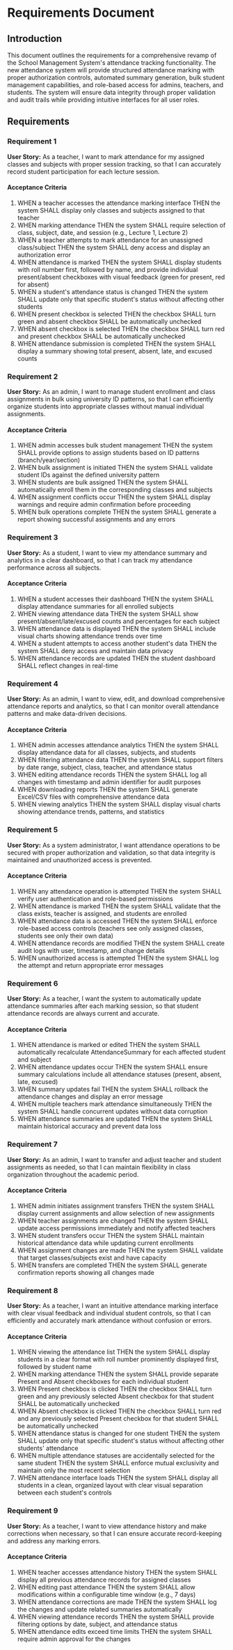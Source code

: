# Requirements Document

## Introduction

This document outlines the requirements for a comprehensive revamp of the School Management System's attendance tracking functionality. The new attendance system will provide structured attendance marking with proper authorization controls, automated summary generation, bulk student management capabilities, and role-based access for admins, teachers, and students. The system will ensure data integrity through proper validation and audit trails while providing intuitive interfaces for all user roles.

## Requirements

### Requirement 1

**User Story:** As a teacher, I want to mark attendance for my assigned classes and subjects with proper session tracking, so that I can accurately record student participation for each lecture session.

#### Acceptance Criteria

1. WHEN a teacher accesses the attendance marking interface THEN the system SHALL display only classes and subjects assigned to that teacher
2. WHEN marking attendance THEN the system SHALL require selection of class, subject, date, and session (e.g., Lecture 1, Lecture 2)
3. WHEN a teacher attempts to mark attendance for an unassigned class/subject THEN the system SHALL deny access and display an authorization error
4. WHEN attendance is marked THEN the system SHALL display students with roll number first, followed by name, and provide individual present/absent checkboxes with visual feedback (green for present, red for absent)
5. WHEN a student's attendance status is changed THEN the system SHALL update only that specific student's status without affecting other students
6. WHEN present checkbox is selected THEN the checkbox SHALL turn green and absent checkbox SHALL be automatically unchecked
7. WHEN absent checkbox is selected THEN the checkbox SHALL turn red and present checkbox SHALL be automatically unchecked
8. WHEN attendance submission is completed THEN the system SHALL display a summary showing total present, absent, late, and excused counts

### Requirement 2

**User Story:** As an admin, I want to manage student enrollment and class assignments in bulk using university ID patterns, so that I can efficiently organize students into appropriate classes without manual individual assignments.

#### Acceptance Criteria

1. WHEN admin accesses bulk student management THEN the system SHALL provide options to assign students based on ID patterns (branch/year/section)
2. WHEN bulk assignment is initiated THEN the system SHALL validate student IDs against the defined university pattern
3. WHEN students are bulk assigned THEN the system SHALL automatically enroll them in the corresponding classes and subjects
4. WHEN assignment conflicts occur THEN the system SHALL display warnings and require admin confirmation before proceeding
5. WHEN bulk operations complete THEN the system SHALL generate a report showing successful assignments and any errors

### Requirement 3

**User Story:** As a student, I want to view my attendance summary and analytics in a clear dashboard, so that I can track my attendance performance across all subjects.

#### Acceptance Criteria

1. WHEN a student accesses their dashboard THEN the system SHALL display attendance summaries for all enrolled subjects
2. WHEN viewing attendance data THEN the system SHALL show present/absent/late/excused counts and percentages for each subject
3. WHEN attendance data is displayed THEN the system SHALL include visual charts showing attendance trends over time
4. WHEN a student attempts to access another student's data THEN the system SHALL deny access and maintain data privacy
5. WHEN attendance records are updated THEN the student dashboard SHALL reflect changes in real-time

### Requirement 4

**User Story:** As an admin, I want to view, edit, and download comprehensive attendance reports and analytics, so that I can monitor overall attendance patterns and make data-driven decisions.

#### Acceptance Criteria

1. WHEN admin accesses attendance analytics THEN the system SHALL display attendance data for all classes, subjects, and students
2. WHEN filtering attendance data THEN the system SHALL support filters by date range, subject, class, teacher, and attendance status
3. WHEN editing attendance records THEN the system SHALL log all changes with timestamp and admin identifier for audit purposes
4. WHEN downloading reports THEN the system SHALL generate Excel/CSV files with comprehensive attendance data
5. WHEN viewing analytics THEN the system SHALL display visual charts showing attendance trends, patterns, and statistics

### Requirement 5

**User Story:** As a system administrator, I want attendance operations to be secured with proper authorization and validation, so that data integrity is maintained and unauthorized access is prevented.

#### Acceptance Criteria

1. WHEN any attendance operation is attempted THEN the system SHALL verify user authentication and role-based permissions
2. WHEN attendance is marked THEN the system SHALL validate that the class exists, teacher is assigned, and students are enrolled
3. WHEN attendance data is accessed THEN the system SHALL enforce role-based access controls (teachers see only assigned classes, students see only their own data)
4. WHEN attendance records are modified THEN the system SHALL create audit logs with user, timestamp, and change details
5. WHEN unauthorized access is attempted THEN the system SHALL log the attempt and return appropriate error messages

### Requirement 6

**User Story:** As a teacher, I want the system to automatically update attendance summaries after each marking session, so that student attendance records are always current and accurate.

#### Acceptance Criteria

1. WHEN attendance is marked or edited THEN the system SHALL automatically recalculate AttendanceSummary for each affected student and subject
2. WHEN attendance updates occur THEN the system SHALL ensure summary calculations include all attendance statuses (present, absent, late, excused)
3. WHEN summary updates fail THEN the system SHALL rollback the attendance changes and display an error message
4. WHEN multiple teachers mark attendance simultaneously THEN the system SHALL handle concurrent updates without data corruption
5. WHEN attendance summaries are updated THEN the system SHALL maintain historical accuracy and prevent data loss

### Requirement 7

**User Story:** As an admin, I want to transfer and adjust teacher and student assignments as needed, so that I can maintain flexibility in class organization throughout the academic period.

#### Acceptance Criteria

1. WHEN admin initiates assignment transfers THEN the system SHALL display current assignments and allow selection of new assignments
2. WHEN teacher assignments are changed THEN the system SHALL update access permissions immediately and notify affected teachers
3. WHEN student transfers occur THEN the system SHALL maintain historical attendance data while updating current enrollments
4. WHEN assignment changes are made THEN the system SHALL validate that target classes/subjects exist and have capacity
5. WHEN transfers are completed THEN the system SHALL generate confirmation reports showing all changes made

### Requirement 8

**User Story:** As a teacher, I want an intuitive attendance marking interface with clear visual feedback and individual student controls, so that I can efficiently and accurately mark attendance without confusion or errors.

#### Acceptance Criteria

1. WHEN viewing the attendance list THEN the system SHALL display students in a clear format with roll number prominently displayed first, followed by student name
2. WHEN marking attendance THEN the system SHALL provide separate Present and Absent checkboxes for each individual student
3. WHEN Present checkbox is clicked THEN the checkbox SHALL turn green and any previously selected Absent checkbox for that student SHALL be automatically unchecked
4. WHEN Absent checkbox is clicked THEN the checkbox SHALL turn red and any previously selected Present checkbox for that student SHALL be automatically unchecked
5. WHEN attendance status is changed for one student THEN the system SHALL update only that specific student's status without affecting other students' attendance
6. WHEN multiple attendance statuses are accidentally selected for the same student THEN the system SHALL enforce mutual exclusivity and maintain only the most recent selection
7. WHEN attendance interface loads THEN the system SHALL display all students in a clean, organized layout with clear visual separation between each student's controls

### Requirement 9

**User Story:** As a teacher, I want to view attendance history and make corrections when necessary, so that I can ensure accurate record-keeping and address any marking errors.

#### Acceptance Criteria

1. WHEN teacher accesses attendance history THEN the system SHALL display all previous attendance records for assigned classes
2. WHEN editing past attendance THEN the system SHALL allow modifications within a configurable time window (e.g., 7 days)
3. WHEN attendance corrections are made THEN the system SHALL log the changes and update related summaries automatically
4. WHEN viewing attendance records THEN the system SHALL provide filtering options by date, subject, and attendance status
5. WHEN attendance edits exceed time limits THEN the system SHALL require admin approval for the changes